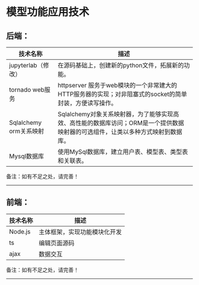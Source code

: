 # 模型功能应用技术

## 后端：

| 技术名称               | 描述                                                         |
| ---------------------- | ------------------------------------------------------------ |
| jupyterlab（修改）     | 在源码基础上，创建新的python文件，拓展新的功能。             |
| tornado web服务        | httpserver 服务于web模块的一个非常建大的HTTP服务器的实现；对非阻塞式的socket的简单封装，方便读写操作。 |
| Sqlalchemy orm关系映射 | Sqlalchemy对象关系映射器，为了能够实现高效、高性能的数据库访问；ORM是一个提供数据映射器的可选组件，让类以多种方式映射到数据库。 |
| Mysql数据库            | 使用MySql数据库，建立用户表、模型表、类型表和关联表。        |

备注：如有不足之处，请完善！

***

## 前端：

| 技术名称 | 描述                         |
| -------- | ---------------------------- |
| Node.js  | 主体框架，实现功能模块化开发 |
| ts       | 编辑页面源码                 |
| ajax     | 数据交互                     |

备注：如有不足之处，请完善！

***



